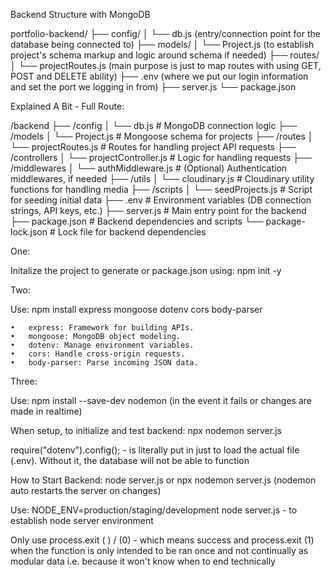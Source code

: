 Backend Structure with MongoDB

portfolio-backend/
├── config/
│   └── db.js (entry/connection point for the database being connected to)
├── models/
│   └── Project.js (to establish project's schema markup and logic around schema if needed)
├── routes/
│   └── projectRoutes.js (main purpose is just to map routes with using GET, POST and DELETE ability)
├── .env (where we put our login information and set the port we logging in from)
├── server.js
└── package.json


Explained A Bit - Full Route:

/backend
├── /config
│   └── db.js              # MongoDB connection logic
├── /models
│   └── Project.js         # Mongoose schema for projects
├── /routes
│   └── projectRoutes.js   # Routes for handling project API requests
├── /controllers
│   └── projectController.js  # Logic for handling requests
├── /middlewares
│   └── authMiddleware.js  # (Optional) Authentication middlewares, if needed
├── /utils
│   └── cloudinary.js      # Cloudinary utility functions for handling media
├── /scripts
│   └── seedProjects.js    # Script for seeding initial data
├── .env                   # Environment variables (DB connection strings, API keys, etc.)
├── server.js              # Main entry point for the backend
├── package.json           # Backend dependencies and scripts
└── package-lock.json      # Lock file for backend dependencies


One:

Initalize the project to generate or package.json using: npm init -y

Two:

Use: npm install express mongoose dotenv cors body-parser

	•	express: Framework for building APIs.
	•	mongoose: MongoDB object modeling.
	•	dotenv: Manage environment variables.
	•	cors: Handle cross-origin requests.
	•	body-parser: Parse incoming JSON data.


Three: 

Use: npm install --save-dev nodemon (in the event it fails or changes are made in realtime)


When setup, to initialize and test backend: npx nodemon server.js

require("dotenv").config(); - is literally put in just to load the actual file (.env). Without it, the database will not be able to function


How to Start Backend: node server.js or npx nodemon server.js (nodemon auto restarts the server on changes)


Use: NODE_ENV=production/staging/development node server.js - to establish node server environment


Only use process.exit ( ) / (0) - which means success and process.exit (1) when the function is only intended to be ran once and not continually as modular data i.e. because it won't know when to end technically